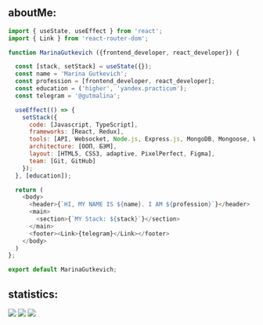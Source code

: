 ## aboutMe:
```js
import { useState, useEffect } from 'react';
import { Link } from 'react-router-dom';

function MarinaGutkevich ({frontend_developer, react_developer}) {

  const [stack, setStack] = useState({});
  const name = 'Marina Gutkevich';
  const profession = [frontend_developer, react_developer]; 
  const education = ('higher', 'yandex.practicum');
  const telegram = '@gutmalina';

  useEffect(() => {
    setStack({
      code: [Javascript, TypeScript],
      frameworks: [React, Redux],
      tools: [API, Websocket, Node.js, Express.js, MongoDB, Mongoose, Webpack, Eslint],
      architecture: [ООП, БЭМ], 
      layout: [HTML5, CSS3, adaptive, PixelPerfect, Figma],
      team: [Git, GitHub]
    });
  }, [education]);

  return (
    <body>
      <header>{`HI, MY NAME IS ${name}. I AM ${profession}`}</header>
      <main>
        <section>{`MY Stack: ${stack}`}</section>
      </main>
      <footer><Link>{telegram}</Link></footer>
    </body>
  )
};

export default MarinaGutkevich;
```

## statistics: 
![](https://github-profile-summary-cards.vercel.app/api/cards/repos-per-language?username=gutmalina&theme=github_dark) 
![](https://github-profile-summary-cards.vercel.app/api/cards/stats?username=gutmalina&theme=github_dark)
![](https://github-profile-summary-cards.vercel.app/api/cards/profile-details?username=gutmalina&theme=github_dark)


